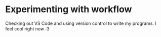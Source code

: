 # Experimenting with workflow

Checking out VS Code and using version control to write my programs. I feel cool right now :3